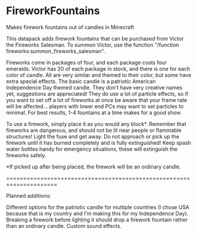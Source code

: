 # FireworkFountains
Makes firework fountains out of candles in Minecraft

This datapack adds firework fountains that can be purchased from Victor the Fireworks Salesman. To summon Victor, use the function "/function fireworks:summon_fireworks_salesman".

Fireworks come in packages of four, and each package costs four emeralds. Victor has 20 of each package in stock, and there is one for each color of candle. All are very similar and themed to their color, but some have extra special effects. The basic candle is a patriotic American Independence Day themed candle. They don't have very creative names yet, suggestions are appreciated! They do use a lot of particle effects, so if you want to set off a lot of fireworks at once be aware that your frame rate will be affected... players with lower end PCs may want to set particles to minimal. For best results, 1-4 fountains at a time makes for a good show.

To use a firework, simply place it as you would any block*. Remember that fireworks are dangerous, and should not be lit near people or flammable structures! Light the fuse and get away. Do not approach or pick up the firework until it has burned completely and is fully extinguished! Keep spash water bottles handy for emergency situations, these will extinguish the fireworks safely.

\*If picked up after being placed, the firework will be an ordinary candle.

=====================================================================

Planned additions:

Different options for the patriotic candle for multiple countries (I chose USA because that is my country and I'm making this for my Independence Day).
Breaking a firework before lighting it should drop a firework fountain rather than an ordinary candle.
Custom sound effects.
